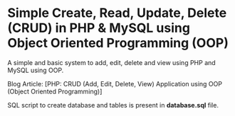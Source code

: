 Simple Create, Read, Update, Delete (CRUD) in PHP & MySQL using Object Oriented Programming (OOP)
========

A simple and basic system to add, edit, delete and view using PHP and MySQL using OOP.

Blog Article: [PHP: CRUD (Add, Edit, Delete, View) Application using OOP (Object Oriented Programming)]

SQL script to create database and tables is present in **database.sql** file.

